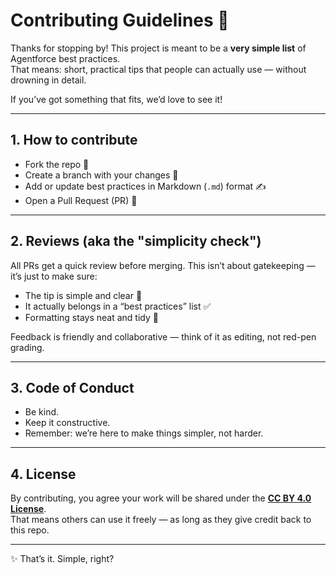 # Contributing Guidelines 🎉

Thanks for stopping by! This project is meant to be a **very simple list** of Agentforce best practices.  
That means: short, practical tips that people can actually use — without drowning in detail.  

If you’ve got something that fits, we’d love to see it!

---

## 1. How to contribute
- Fork the repo 🍴  
- Create a branch with your changes 🌱  
- Add or update best practices in Markdown (`.md`) format ✍️  
- Open a Pull Request (PR) 🚀  

---

## 2. Reviews (aka the "simplicity check")  
All PRs get a quick review before merging. This isn’t about gatekeeping — it’s just to make sure:  
- The tip is simple and clear 🧹  
- It actually belongs in a “best practices” list ✅  
- Formatting stays neat and tidy 📐  

Feedback is friendly and collaborative — think of it as editing, not red-pen grading.  

---

## 3. Code of Conduct  
- Be kind.  
- Keep it constructive.  
- Remember: we’re here to make things simpler, not harder.  

---

## 4. License  
By contributing, you agree your work will be shared under the **[CC BY 4.0 License](https://creativecommons.org/licenses/by/4.0/)**.  
That means others can use it freely — as long as they give credit back to this repo.  

---

✨ That’s it. Simple, right? 
